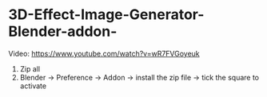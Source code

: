 # 3D-Effect-Image-Generator-Blender-addon-
Video: https://www.youtube.com/watch?v=wR7FVGoyeuk
1. Zip all
2. Blender -> Preference -> Addon -> install the zip file -> tick the square to activate
